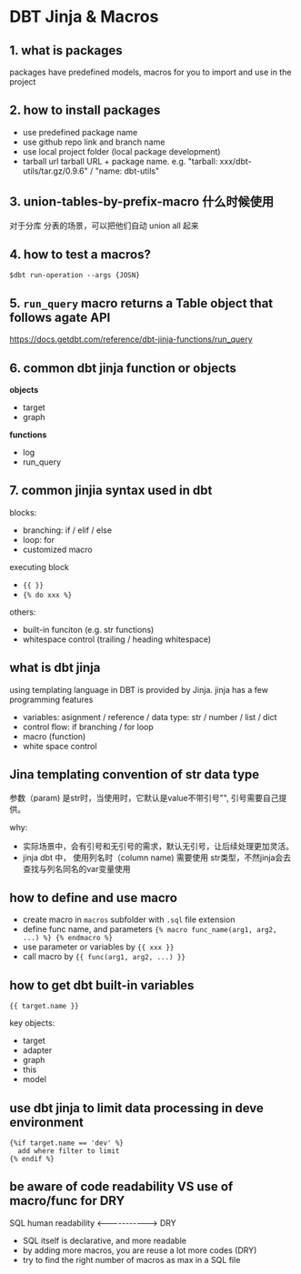 # DBT Jinja & Macros


## 1. what is packages

packages have predefined models, macros for you to import and use in the project


## 2. how to install packages

- use predefined package name
- use github repo link and branch name
- use local project folder (local package development)
- tarball url tarball URL + package name. e.g. "tarball: xxx/dbt-utils/tar.gz/0.9.6" / "name: dbt-utils"


## 3. union-tables-by-prefix-macro 什么时候使用
对于分库 分表的场景，可以把他们自动 union all 起来


## 4. how to test a macros?

`$dbt run-operation --args {JOSN}`

## 5. `run_query` macro returns a Table object that follows agate API

https://docs.getdbt.com/reference/dbt-jinja-functions/run_query

## 6. common dbt jinja function or objects 

**objects** 

- target 
- graph 

**functions**
- log 
- run_query


## 7. common jinjia syntax used in dbt 

blocks:

- branching: if / elif  / else 
- loop: for 
- customized macro 

executing block
- `{{ }}`
- `{% do xxx %}`

others:
- built-in funciton (e.g. str functions)
- whitespace control (trailing / heading whitespace)

## what is dbt jinja

using templating language in DBT is provided by Jinja.
jinja has a few programming features

- variables: asignment / reference / data type: str / number / list / dict
- control flow: if branching / for loop 
- macro (function)
- white space control

## Jina templating convention of str data type 

参数（param) 是str时，当使用时，它默认是value不带引号"", 引号需要自己提供。

why: 

- 实际场景中，会有引号和无引号的需求，默认无引号，让后续处理更加灵活。
- jinja dbt 中， 使用列名时（column name) 需要使用 str类型，不然jinja会去查找与列名同名的var变量使用

## how to define and use macro 

- create macro in `macros` subfolder with `.sql` file extension
- define func name, and parameters `{% macro func_name(arg1, arg2, ...) %} {% endmacro %}`
- use parameter or variables by `{{ xxx }}`
- call macro by `{{ func(arg1, arg2, ...) }}`


## how to get dbt built-in variables

`{{ target.name }}`

key objects:

- target
- adapter 
- graph 
- this 
- model


## use dbt jinja to limit data processing in deve environment 

```
{%if target.name == 'dev' %}
  add where filter to limit 
{% endif %}
```

## be aware of code readability VS use of macro/func for DRY

SQL human readability <-----------> DRY

- SQL itself is declarative, and more readable 
- by adding more macros, you are reuse a lot more codes (DRY)
- try to find the right number of macros as max in a SQL file 
